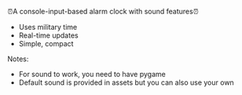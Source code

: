 ⏰A console-input-based alarm clock with sound features⏰
- Uses military time
- Real-time updates
- Simple, compact

Notes:
- For sound to work, you need to have pygame
- Default sound is provided in assets but you can also use your own
